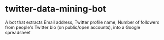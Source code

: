 # twitter-data-mining-bot
A bot that extracts Email address, Twitter profile name, Number of followers from people's Twitter bio (on public/open accounts), into a Google spreadsheet
